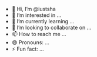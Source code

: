 - 👋 Hi, I’m @iustsha
- 👀 I’m interested in ...
- 🌱 I’m currently learning ...
- 💞️ I’m looking to collaborate on ...
- 📫 How to reach me ...
- 😄 Pronouns: ...
- ⚡ Fun fact: ...

<!---
iustsha/iustsha is a ✨ special ✨ repository because its `README.md` (this file) appears on your GitHub profile.
You can click the Preview link to take a look at your changes.
--->
